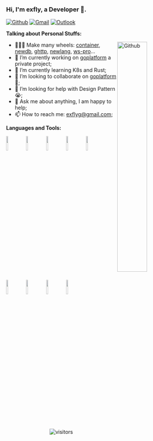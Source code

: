 <!-- Your title -->
### Hi, I'm exfly, a Developer 🚀.

<!--
**exfly/exfly** is a ✨ _special_ ✨ repository because its `README.md` (this file) appears on your GitHub profile.

Here are some ideas to get you started:

- 🔭 I’m currently working on ...
- 🌱 I’m currently learning ...
- 👯 I’m looking to collaborate on ...
- 🤔 I’m looking for help with ...
- 💬 Ask me about ...
- 📫 How to reach me: ...
- 😄 Pronouns: ...
- ⚡ Fun fact: ...
-->

<!-- Your badges
You can use the website to generate badges: https://shields.io/
-->
[![Github](https://img.shields.io/badge/-Github-000?style=flat&logo=Github&logoColor=white)](https://github.com/exfly)
[![Gmail](https://img.shields.io/badge/-Gmail-c14438?style=flat&logo=Gmail&logoColor=white)](mailto:exflyg@gmail.com)
[![Outlook](https://img.shields.io/badge/-Outlook-0078D4?style=flat&logo=Microsoft-Outlook&logoColor=white)](mailto:exfly@outlook.com)

<!-- Talking about you -->
**Talking about Personal Stuffs:**

<!-- Any image aligned to the right. Beware the width -->
<img width="40%" align="right" alt="Github" src="https://avatars1.githubusercontent.com/u/22613193?s=460&u=0924c8221292608d3f22bc86cbc0b9704acb4879&v=4" />

- 👨🏽‍💻 Make many wheels: [container](https://github.com/exfly/container), [newdb](https://github.com/anydemo/newdb), [ghttp](https://github.com/anydemo/ghttp), [newlang](https://github.com/anydemo/newlang), [ws-pro](https://github.com/anydemo/websocket)...
- 🔭 I’m currently working on [goplatform](https://github.com/exfly/cslab) a private project;
- 🌱 I’m currently learning K8s and Rust;
- 👯 I’m looking to collaborate on [goplatform](https://github.com/exfly/cslab) 🤝;
- 🤔 I’m looking for help with Design Pattern 😭;
- 💬 Ask me about anything, I am happy to help;
- 📫 How to reach me: exflyg@gmail.com;

**Languages and Tools:**

<!-- Your github readme stats
You can use this api: https://github.com/anuraghazra/github-readme-stats
-->
<p>
  <a href="https://github.com/onimur/handle-path-oz">
    <img hidden style="visibility: hidden;" width="55%" align="right" alt="Onimur's github stats" src="https://github-readme-stats.vercel.app/api?username=exfly&show_icons=true&hide_border=true" />
  </a>
  
  <!-- Your languages and tools. Be careful with the alignment. 
  You can use this sites to get logos: https://www.vectorlogo.zone or https://simpleicons.org/
  -->
  <code><img width="10%" src="https://www.vectorlogo.zone/logos/golang/golang-ar21.svg"></code>
  <code><img width="10%" src="https://www.vectorlogo.zone/logos/python/python-ar21.svg"></code>
  <code><img width="10%" src="https://www.vectorlogo.zone/logos/java/java-ar21.svg"></code>
  <code><img width="10%" src="https://www.vectorlogo.zone/logos/rust-lang/rust-lang-ar21.svg"></code>
  <code><img width="10%" src="https://www.vectorlogo.zone/logos/linux/linux-ar21.svg"></code>
  <code><img width="10%" src="https://www.vectorlogo.zone/logos/kubernetes/kubernetes-ar21.svg"></code>
  <code><img width="10%" src="https://www.vectorlogo.zone/logos/postgresql/postgresql-ar21.svg"></code>
  <code><img width="10%" src="https://www.vectorlogo.zone/logos/git-scm/git-scm-ar21.svg"></code>
  <code><img width="10%" src="https://www.vectorlogo.zone/logos/docker/docker-ar21.svg"></code>
</p>

<!-- Your hits or visitors
site: http://hits.dwyl.com or https://visitor-badge.glitch.me
Both apis are in trouble due to the number of requests, if you know any other to register visitors, great
-->
<p align="center">
  <img align="center" alt="visitors" src="http://profile-counter.glitch.me/exfly/count.svg" />
</p>
